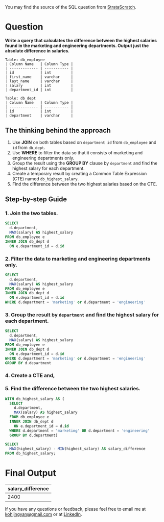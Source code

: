 You may find the source of the SQL question from [StrataScratch](https://platform.stratascratch.com/coding/10308-salaries-differences?code_type=1).

# Question

**Write a query that calculates the difference between the highest salaries found in the marketing and engineering departments. Output just the absolute difference in salaries.**


````
Table: db_employee
| Column Name   | Column Type |
| ------------- | ----------- |
| id            | int         |
| first_name    | varchar     |
| last_name     | varchar     |
| salary        | int         |
| department_id | int         |
````

````
Table: db_dept
| Column Name   | Column Type |
| ------------- | ----------- |
| id            | int         |
| department    | varchar     |
````

## The thinking behind the approach
1. Use **JOIN** on both tables based on `department id` from `db_employee` and `id` from `db_dept`.
2. Use **WHERE** to filter the data so that it consists of marketing and engineering departments only.
3. Group the result using the **GROUP BY** clause by `department` and find the highest salary for each department.
4. Create a temporary result by creating a Common Table Expression (CTE) named `db_highest_salary`.
5. Find the difference between the two highest salaries based on the CTE.

## Step-by-step Guide
### 1. Join the two tables.
````sql
SELECT 
  d.department, 
  MAX(salary) AS highest_salary
FROM db_employee e 
INNER JOIN db_dept d 
  ON e.department_id = d.id
````
### 2. Filter the data to marketing and engineering departments only.
````sql
SELECT 
  d.department, 
  MAX(salary) AS highest_salary
FROM db_employee e 
INNER JOIN db_dept d 
  ON e.department_id = d.id
WHERE d.department = 'marketing' or d.department = 'engineering'
````

### 3. Group the result by `department` and find the highest salary for each department.
````sql
SELECT 
  d.department, 
  MAX(salary) AS highest_salary
FROM db_employee e 
INNER JOIN db_dept d 
  ON e.department_id = d.id
WHERE d.department = 'marketing' or d.department = 'engineering'
GROUP BY d.department
````

### 4. Create a CTE and,
### 5. Find the difference between the two highest salaries.

````sql
WITH db_highest_salary AS (
  SELECT 
    d.department, 
    MAX(salary) AS highest_salary
  FROM db_employee e 
  INNER JOIN db_dept d 
    ON e.department_id = d.id
  WHERE d.department = 'marketing' OR d.department = 'engineering'
  GROUP BY d.department)
  
SELECT 
  MAX(highest_salary) - MIN(highest_salary) AS salary_difference
FROM db_highest_salary;
````

# Final Output
|  salary_difference  | 
| ------------------  | 
| 2400                |

If you have any questions or feedback, please feel free to email me at kohjingyan@gmail.com or at [LinkedIn](https://www.linkedin.com/in/koh-jing-yan/).

